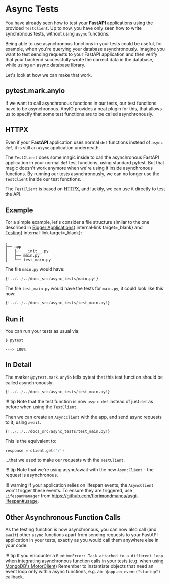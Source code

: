 # Async Tests

You have already seen how to test your **FastAPI** applications using the provided `TestClient`. Up to now, you have only seen how to write synchronous tests, without using `async` functions.

Being able to use asynchronous functions in your tests could be useful, for example, when you're querying your database asynchronously. Imagine you want to test sending requests to your FastAPI application and then verify that your backend successfully wrote the correct data in the database, while using an async database library.

Let's look at how we can make that work.

## pytest.mark.anyio

If we want to call asynchronous functions in our tests, our test functions have to be asynchronous. AnyIO provides a neat plugin for this, that allows us to specify that some test functions are to be called asynchronously.

## HTTPX

Even if your **FastAPI** application uses normal `def` functions instead of `async def`, it is still an `async` application underneath.

The `TestClient` does some magic inside to call the asynchronous FastAPI application in your normal `def` test functions, using standard pytest. But that magic doesn't work anymore when we're using it inside asynchronous functions. By running our tests asynchronously, we can no longer use the `TestClient` inside our test functions.

The `TestClient` is based on <a href="https://www.python-httpx.org" class="external-link" target="_blank">HTTPX</a>, and luckily, we can use it directly to test the API.

## Example

For a simple example, let's consider a file structure similar to the one described in [Bigger Applications](../tutorial/bigger-applications.md){.internal-link target=_blank} and [Testing](../tutorial/testing.md){.internal-link target=_blank}:

```
.
├── app
│   ├── __init__.py
│   ├── main.py
│   └── test_main.py
```

The file `main.py` would have:

```Python
{!../../../docs_src/async_tests/main.py!}
```

The file `test_main.py` would have the tests for `main.py`, it could look like this now:

```Python
{!../../../docs_src/async_tests/test_main.py!}
```

## Run it

You can run your tests as usual via:

<div class="termy">

```console
$ pytest

---> 100%
```

</div>

## In Detail

The marker `@pytest.mark.anyio` tells pytest that this test function should be called asynchronously:

```Python hl_lines="7"
{!../../../docs_src/async_tests/test_main.py!}
```

!!! tip
    Note that the test function is now `async def` instead of just `def` as before when using the `TestClient`.

Then we can create an `AsyncClient` with the app, and send async requests to it, using `await`.

```Python hl_lines="9-10"
{!../../../docs_src/async_tests/test_main.py!}
```

This is the equivalent to:

```Python
response = client.get('/')
```

...that we used to make our requests with the `TestClient`.

!!! tip
    Note that we're using async/await with the new `AsyncClient` - the request is asynchronous.

!!! warning
    If your application relies on lifespan events, the `AsyncClient` won't trigger these events. To ensure they are triggered, use `LifespanManager` from <a href="florimondmanca/asgi-lifespan" class="external-link" target="_blank">https://github.com/florimondmanca/asgi-lifespan#usage</a>.

## Other Asynchronous Function Calls

As the testing function is now asynchronous, you can now also call (and `await`) other `async` functions apart from sending requests to your FastAPI application in your tests, exactly as you would call them anywhere else in your code.

!!! tip
    If you encounter a `RuntimeError: Task attached to a different loop` when integrating asynchronous function calls in your tests (e.g. when using <a href="https://stackoverflow.com/questions/41584243/runtimeerror-task-attached-to-a-different-loop" class="external-link" target="_blank">MongoDB's MotorClient</a>) Remember to instantiate objects that need an event loop only within async functions, e.g. an `'@app.on_event("startup")` callback.
